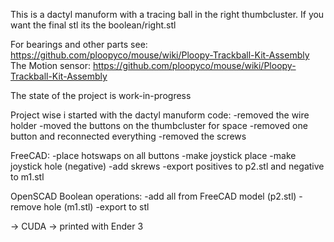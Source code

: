 This is a dactyl manuform with a tracing ball in the right thumbcluster.
If you want the final stl its the boolean/right.stl

For bearings and other parts see: https://github.com/ploopyco/mouse/wiki/Ploopy-Trackball-Kit-Assembly
The Motion sensor: https://github.com/ploopyco/mouse/wiki/Ploopy-Trackball-Kit-Assembly

The state of the project is work-in-progress

Project wise i started with the dactyl manuform code:
-removed the wire holder
-moved the buttons on the thumbcluster for space
-removed one button and reconnected everything
-removed the screws

FreeCAD:
-place hotswaps on all buttons
-make joystick place
-make joystick hole (negative)
-add skrews
-export positives to p2.stl and negative to m1.stl

OpenSCAD Boolean operations:
-add all from FreeCAD model (p2.stl)
-remove hole (m1.stl)
-export to stl

-> CUDA -> printed with Ender 3
